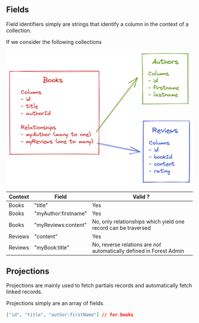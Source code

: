 ## Fields

Field identifiers simply are strings that identify a column in the context of a collection.

If we consider the following collections

![books, authors and reviews](../../assets/collection-relations.png)

| Context | Field                | Valid ?                                                               |
| ------- | -------------------- | --------------------------------------------------------------------- |
| Books   | "title"              | Yes                                                                   |
| Books   | "myAuthor:firstname" | Yes                                                                   |
| Books   | "myReviews:content"  | No, only relationships which yield one record can be traversed        |
| Reviews | "content"            | Yes                                                                   |
| Reviews | "myBook:title"       | No, reverse relations are _not_ automatically defined in Forest Admin |

## Projections

Projections are mainly used to fetch partials records and automatically fetch linked records.

Projections simply are an array of fields

```json
["id", "title", "author:firstName"] // for books
```

